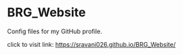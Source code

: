 # BRG_Website
Config files for my GitHub profile.

click to visit link: https://sravani026.github.io/BRG_Website/
